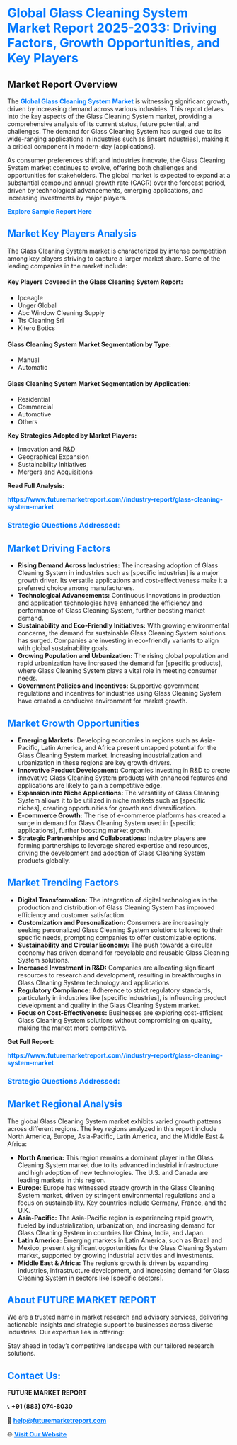 <h1 style="color: #007BFF;">Global Glass Cleaning System Market Report 2025-2033: Driving Factors, Growth Opportunities, and Key Players</h1>

<section id="overview">
<h2>Market Report Overview</h2>
<p>The <a href="https://www.futuremarketreport.com//industry-report/glass-cleaning-system-market" style="color: #007BFF; text-decoration: none;"><strong>Global Glass Cleaning System Market</strong></a> is witnessing significant growth, driven by increasing demand across various industries. This report delves into the key aspects of the Glass Cleaning System market, providing a comprehensive analysis of its current status, future potential, and challenges. The demand for Glass Cleaning System has surged due to its wide-ranging applications in industries such as [insert industries], making it a critical component in modern-day [applications].</p>
<p>As consumer preferences shift and industries innovate, the Glass Cleaning System market continues to evolve, offering both challenges and opportunities for stakeholders. The global market is expected to expand at a substantial compound annual growth rate (CAGR) over the forecast period, driven by technological advancements, emerging applications, and increasing investments by major players.</p>
</section>

<section id="overview">
<p><a href="https://www.futuremarketreport.com//request-sample/reportId=61738" style="color: #007BFF; text-decoration: none;"><strong>Explore Sample Report Here</strong></a></p>
</section>

<section id="key-players">
<h2 style="color: #007BFF;">Market Key Players Analysis</h2>
<p>The Glass Cleaning System market is characterized by intense competition among key players striving to capture a larger market share. Some of the leading companies in the market include:</p>
<h4>Key Players Covered in the Glass Cleaning System Report:</h4>
<ul><li>Ipceagle</li><li>Unger Global</li><li>Abc Window Cleaning Supply</li><li>Tts Cleaning Srl</li><li>Kitero Botics</li></ul>
<h4>Glass Cleaning System Market Segmentation by Type:</h4>
<ul><li>Manual</li><li>Automatic</li></ul>

<h4>Glass Cleaning System Market Segmentation by Application:</h4>
<ul><li>Residential</li><li>Commercial</li><li>Automotive</li><li>Others</li></ul>
<p><strong>Key Strategies Adopted by Market Players:</strong></p>
<ul>
<li>Innovation and R&D</li>
<li>Geographical Expansion</li>
<li>Sustainability Initiatives</li>
<li>Mergers and Acquisitions</li>
</ul>
</section>

<section>
<p><strong>Read Full Analysis: </strong></p><a href="https://www.futuremarketreport.com//industry-report/glass-cleaning-system-market" style="color: #007BFF; text-decoration: none;"><strong>https://www.futuremarketreport.com//industry-report/glass-cleaning-system-market</strong></a>
<h3 style="color: #007BFF;">Strategic Questions Addressed:</h3>
</section>

<section id="driving-factors">
<h2 style="color: #007BFF;">Market Driving Factors</h2>
<ul>
<li><strong>Rising Demand Across Industries:</strong> The increasing adoption of Glass Cleaning System in industries such as [specific industries] is a major growth driver. Its versatile applications and cost-effectiveness make it a preferred choice among manufacturers.</li>
<li><strong>Technological Advancements:</strong> Continuous innovations in production and application technologies have enhanced the efficiency and performance of Glass Cleaning System, further boosting market demand.</li>
<li><strong>Sustainability and Eco-Friendly Initiatives:</strong> With growing environmental concerns, the demand for sustainable Glass Cleaning System solutions has surged. Companies are investing in eco-friendly variants to align with global sustainability goals.</li>
<li><strong>Growing Population and Urbanization:</strong> The rising global population and rapid urbanization have increased the demand for [specific products], where Glass Cleaning System plays a vital role in meeting consumer needs.</li>
<li><strong>Government Policies and Incentives:</strong> Supportive government regulations and incentives for industries using Glass Cleaning System have created a conducive environment for market growth.</li>
</ul>
</section>

<section id="growth-opportunities">
<h2 style="color: #007BFF;">Market Growth Opportunities</h2>
<ul>
<li><strong>Emerging Markets:</strong> Developing economies in regions such as Asia-Pacific, Latin America, and Africa present untapped potential for the Glass Cleaning System market. Increasing industrialization and urbanization in these regions are key growth drivers.</li>
<li><strong>Innovative Product Development:</strong> Companies investing in R&D to create innovative Glass Cleaning System products with enhanced features and applications are likely to gain a competitive edge.</li>
<li><strong>Expansion into Niche Applications:</strong> The versatility of Glass Cleaning System allows it to be utilized in niche markets such as [specific niches], creating opportunities for growth and diversification.</li>
<li><strong>E-commerce Growth:</strong> The rise of e-commerce platforms has created a surge in demand for Glass Cleaning System used in [specific applications], further boosting market growth.</li>
<li><strong>Strategic Partnerships and Collaborations:</strong> Industry players are forming partnerships to leverage shared expertise and resources, driving the development and adoption of Glass Cleaning System products globally.</li>
</ul>
</section>

<section id="trending-factors">
<h2 style="color: #007BFF;">Market Trending Factors</h2>
<ul>
<li><strong>Digital Transformation:</strong> The integration of digital technologies in the production and distribution of Glass Cleaning System has improved efficiency and customer satisfaction.</li>
<li><strong>Customization and Personalization:</strong> Consumers are increasingly seeking personalized Glass Cleaning System solutions tailored to their specific needs, prompting companies to offer customizable options.</li>
<li><strong>Sustainability and Circular Economy:</strong> The push towards a circular economy has driven demand for recyclable and reusable Glass Cleaning System solutions.</li>
<li><strong>Increased Investment in R&D:</strong> Companies are allocating significant resources to research and development, resulting in breakthroughs in Glass Cleaning System technology and applications.</li>
<li><strong>Regulatory Compliance:</strong> Adherence to strict regulatory standards, particularly in industries like [specific industries], is influencing product development and quality in the Glass Cleaning System market.</li>
<li><strong>Focus on Cost-Effectiveness:</strong> Businesses are exploring cost-efficient Glass Cleaning System solutions without compromising on quality, making the market more competitive.</li>
</ul>
</section>

<section>
<p><strong>Get Full Report: </strong></p><a href="https://www.futuremarketreport.com//industry-report/glass-cleaning-system-market" style="color: #007BFF; text-decoration: none;"><strong>https://www.futuremarketreport.com//industry-report/glass-cleaning-system-market</strong></a>
<h3 style="color: #007BFF;">Strategic Questions Addressed:</h3>
</section>


<section id="regional-analysis">
<h2 style="color: #007BFF;">Market Regional Analysis</h2>
<p>The global Glass Cleaning System market exhibits varied growth patterns across different regions. The key regions analyzed in this report include North America, Europe, Asia-Pacific, Latin America, and the Middle East & Africa:</p>
<ul>
<li><strong>North America:</strong> This region remains a dominant player in the Glass Cleaning System market due to its advanced industrial infrastructure and high adoption of new technologies. The U.S. and Canada are leading markets in this region.</li>
<li><strong>Europe:</strong> Europe has witnessed steady growth in the Glass Cleaning System market, driven by stringent environmental regulations and a focus on sustainability. Key countries include Germany, France, and the U.K.</li>
<li><strong>Asia-Pacific:</strong> The Asia-Pacific region is experiencing rapid growth, fueled by industrialization, urbanization, and increasing demand for Glass Cleaning System in countries like China, India, and Japan.</li>
<li><strong>Latin America:</strong> Emerging markets in Latin America, such as Brazil and Mexico, present significant opportunities for the Glass Cleaning System market, supported by growing industrial activities and investments.</li>
<li><strong>Middle East & Africa:</strong> The region’s growth is driven by expanding industries, infrastructure development, and increasing demand for Glass Cleaning System in sectors like [specific sectors].</li>
</ul>
</section>

<footer>
<h2 style="color: #007BFF;">About FUTURE MARKET REPORT</h2>
<p>We are a trusted name in market research and advisory services, delivering actionable insights and strategic support to businesses across diverse industries. Our expertise lies in offering:</p>

<p>Stay ahead in today’s competitive landscape with our tailored research solutions.</p>

<h2 style="color: #007BFF;">Contact Us:</h2>
<p><strong>FUTURE MARKET REPORT</strong></p>
<p>📞 <strong>+91 (883) 074-8030</strong></p>
<p>📧 <strong><a href="mailto:help@futuremarketreport.com" style="color: #007BFF;">help@futuremarketreport.com</a></strong></p>
<p>🌐 <strong><a href="https://www.futuremarketreport.com/" style="color: #007BFF;">Visit Our Website</a></strong></p>
</footer>